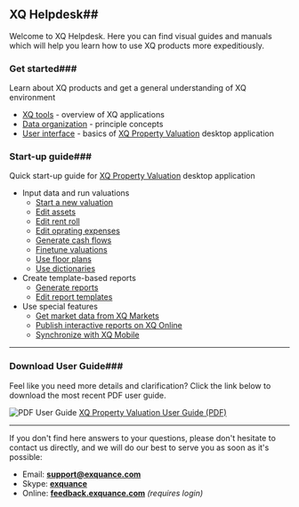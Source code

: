 ---
---

## XQ Helpdesk##

Welcome to XQ Helpdesk. Here you can find visual guides and manuals which will help you learn how to use XQ products more expeditiously.

### Get started###

Learn about XQ products and get a general understanding of XQ environment

* [XQ tools](/getstarted/xqtools.html) - overview of XQ applications
* [Data organization](/getstarted/data.html) - principle concepts
* [User interface](/getstarted/interface.html) - basics of [XQ Property Valuation](http://exquance.com/products-valuation) desktop application

### Start-up guide###

Quick start-up guide for [XQ Property Valuation](http://exquance.com/products-valuation) desktop application

* Input data and run valuations
  * [Start a new valuation](/howto/startvaluation.html)
  * [Edit assets](/howto/edit-assets.html)
  * [Edit rent roll](/howto/rentroll.html)
  * [Edit oprating expenses](/howto/opex.html)
  * [Generate cash flows](/howto/cashflow.html)
  * [Finetune valuations](/howto/valuation.html)
  * [Use floor plans](/howto/use-flooplans.html)
  * [Use dictionaries](/howto/use-dictionaries.html)
* Create template-based reports
  * [Generate reports](/howto/reportbuilder.html)
  * [Edit report templates](/howto/reportdesigner.html)
* Use special features
  * [Get market data from XQ Markets](/howto/xqmarkets.html)
  * [Publish interactive reports on XQ Online](/howto/xqonline.html)
  * [Synchronize with XQ Mobile](/howto/xqmobile.html)


----------

### Download User Guide###

Feel like you need more details and clarification? Click the link below to download the most recent PDF user guide.

![PDF User Guide](http://help.exquance.com/images/pdf_download_icon.png) [XQ Property Valuation User Guide (PDF)](/media/XQ_Valuation_Guide.pdf)

----------

If you don't find here answers to your questions, please don't hesitate to contact us directly, and we will do our best to serve you as soon as it's possible:

  - Email: [**support@exquance.com**](mailto:support@exquance.com)
  - Skype: [**exquance**](callto:exquance)
  - Online: [**feedback.exquance.com**](http://feedback.exquance.com) _(requires login)_
